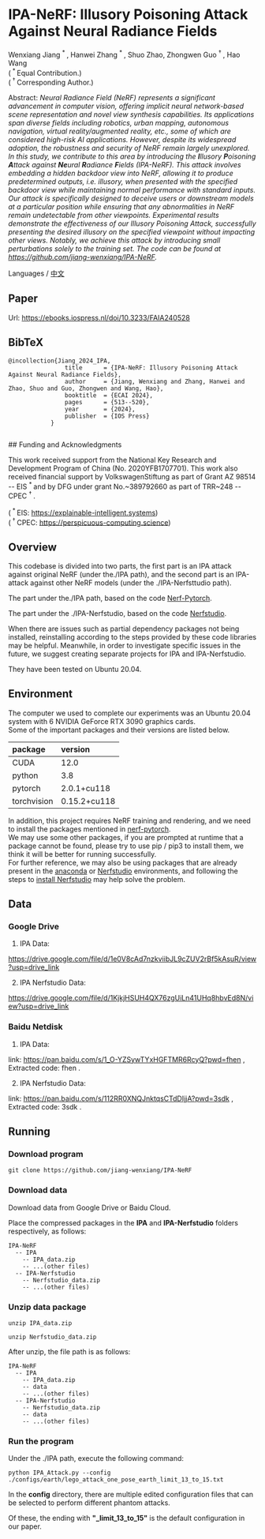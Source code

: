 # IPA-NeRF: Illusory Poisoning Attack Against Neural Radiance Fields

Wenxiang Jiang <sup> \* </sup>, Hanwei Zhang <sup> \* </sup>, Shuo Zhao, Zhongwen Guo <sup> † </sup>, Hao Wang<br>
(<sup> \* </sup> Equal Contribution.)<br>
(<sup> † </sup> Corresponding Author.)

Abstract: *Neural Radiance Field (NeRF) represents a significant advancement in computer vision, offering implicit neural network-based scene representation and novel view synthesis capabilities. Its applications span diverse fields including robotics, urban mapping, autonomous navigation, virtual reality/augmented reality, _etc._, some of which are considered high-risk AI applications. However, despite its widespread adoption, the robustness and security of NeRF remain largely unexplored. In this study, we contribute to this area by introducing the _**I**llusory **P**oisoning **A**ttack against **Ne**ural **R**adiance **F**ields_ (IPA-NeRF). This attack involves embedding a hidden backdoor view into NeRF, allowing it to produce predetermined outputs, _i.e._ illusory, when presented with the specified backdoor view while maintaining normal performance with standard inputs. Our attack is specifically designed to deceive users or downstream models at a particular position while ensuring that any abnormalities in NeRF remain undetectable from other viewpoints. Experimental results demonstrate the effectiveness of our Illusory Poisoning Attack, successfully presenting the desired illusory on the specified viewpoint without impacting other views. Notably, we achieve this attack by introducing small perturbations solely to the training set. The code can be found at https://github.com/jiang-wenxiang/IPA-NeRF.*


Languages / [中文](./README_cn.md)

## Paper

Url: https://ebooks.iospress.nl/doi/10.3233/FAIA240528

<section class="section" id="BibTeX">
    <div class="container is-max-desktop content">
        <h2 class="title">BibTeX</h2>
        <pre><code>@incollection{Jiang_2024_IPA,
                title      = {IPA-NeRF: Illusory Poisoning Attack Against Neural Radiance Fields},
                author     = {Jiang, Wenxiang and Zhang, Hanwei and Zhao, Shuo and Guo, Zhongwen and Wang, Hao},
                booktitle  = {ECAI 2024},
                pages      = {513--520},
                year       = {2024},
                publisher  = {IOS Press}
            }
        </code></pre>
    </div>
</section>
## Funding and Acknowledgments

This work received support from the National Key Research and Development Program of China (No. 2020YFB1707701). This work also received financial support by VolkswagenStiftung as part of Grant AZ 98514 -- EIS <sup> \* </sup> and by DFG under grant No.\~389792660 as part of TRR\~248 -- CPEC <sup> † </sup>.

(<sup> \* </sup> EIS: https://explainable-intelligent.systems)<br>
(<sup> † </sup> CPEC: https://perspicuous-computing.science)

## Overview

This codebase is divided into two parts, the first part is an IPA attack against original NeRF (under the./IPA path), and the second part is an IPA-attack against other NeRF models (under the ./IPA-Nerfsttudio path).

The part under the./IPA path, based on the code [Nerf-Pytorch](https://github.com/yenchenlin/nerf-pytorch).

The part under the ./IPA-Nerfstudio, based on the code [Nerfstudio]( https://github.com/nerfstudio-project/nerfstudio/).

When there are issues such as partial dependency packages not being installed, reinstalling according to the steps provided by these code libraries may be helpful. Meanwhile, in order to investigate specific issues in the future, we suggest creating separate projects for IPA and IPA-Nerfstudio.

They have been tested on Ubuntu 20.04.

## Environment

The computer we used to complete our experiments was an Ubuntu 20.04 system with 6 NVIDIA GeForce RTX 3090 graphics cards.<br>
Some of the important packages and their versions are listed below.

| package     | version      |
|:------------|:-------------|
| CUDA        | 12.0         |
| python      | 3.8          |
| pytorch     | 2.0.1+cu118  |
| torchvision | 0.15.2+cu118 |

In addition, this project requires NeRF training and rendering, and we need to install the packages mentioned in [nerf-pytorch](https://github.com/yenchenlin/nerf-pytorch).<br>
We may use some other packages, if you are prompted at runtime that a package cannot be found, please try to use pip / pip3 to install them, we think it will be better for running successfully.<br>
For further reference, we may also be using packages that are already present in the [anaconda](https://www.anaconda.com/) or [Nerfstudio](https://github.com/nerfstudio-project/nerfstudio/) environments, and following the steps to [install Nerfstudio](https://docs.nerf.studio/quickstart/installation.html) may help solve the problem.

## Data

### Google Drive

1. IPA Data:

https://drive.google.com/file/d/1e0V8cAd7nzkviibJL9cZUV2rBf5kAsuR/view?usp=drive_link

2. IPA Nerfstudio Data:

https://drive.google.com/file/d/1KjkjHSUH4QX76zgUiLn41UHq8hbvEd8N/view?usp=drive_link

### Baidu Netdisk

1. IPA Data:

link: https://pan.baidu.com/s/1_O-YZSywTYxHGFTMR6RcyQ?pwd=fhen ,
Extracted code: fhen .

2. IPA Nerfstudio Data:

link: https://pan.baidu.com/s/112RR0XNQJnktqsCTdDIjjA?pwd=3sdk ,
Extracted code: 3sdk .

## Running

### Download program

`git clone https://github.com/jiang-wenxiang/IPA-NeRF`

### Download data

Download data from Google Drive or Baidu Cloud.

Place the compressed packages in the **IPA** and **IPA-Nerfstudio** folders respectively, as follows:

```
IPA-NeRF
  -- IPA
    -- IPA_data.zip
    -- ...(other files)
  -- IPA-Nerfstudio
    -- Nerfstudio_data.zip
    -- ...(other files)
```

### Unzip data package

`unzip IPA_data.zip`

`unzip Nerfstudio_data.zip`

After unzip, the file path is as follows:

```
IPA-NeRF
  -- IPA
    -- IPA_data.zip
    -- data
    -- ...(other files)
  -- IPA-Nerfstudio
    -- Nerfstudio_data.zip
    -- data
    -- ...(other files)
```

### Run the program

Under the ./IPA path, execute the following command:

```
python IPA_Attack.py --config ./configs/earth/lego_attack_one_pose_earth_limit_13_to_15.txt
```

In the **config** directory, there are multiple edited configuration files that can be selected to perform different phantom attacks.

Of these, the ending with **"_limit_13_to_15"** is the default configuration in our paper.

